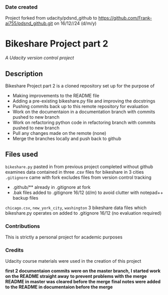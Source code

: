 ### Date created
Project forked from udacity/pdsnd_github to https://github.com/Frank-ai755/pdsnd_github.git on 16/12//24 (d/m/y)

# Bikeshare Project part 2
_A Udacity version control project_

## Description
Bikeshare Project part 2 is a cloned repository set up for the purpose of 

* Making improvements to the README file
* Adding a pre-existing bikeshare.py file and improving the docstrings
* Pushing commits back up to this remote repository for evaluation
* Work on the documentaion in a documentation branch with commits pushed to new branch  
* Work on refactoring python code in refactoring branch with commits pushed to new branch  
* Pull any changes made on the remote (none)
* Merge the branches locally and push back to github

## Files used
`bikeshare.py` pasted in from previous project completed without github examines data contained in three .csv files for bikeshare in 3 cities
`.gitignore` came with fork excludes files from version control tracking

* .github/** already in .gitignore at fork
* .bak files added to .gitignore 16/12 (d/m) to avoid clutter with notepad++ backup files

`chicago.csv`, `new_york_city`, `washington` 3 bikeshare data files which bikeshare.py operates on added to .gitignore 16/12 (no evaluation required)

### Contributions
This is strictly a personal project for academic purposes

### Credits
Udacity course materials were used in the creation of this project

**first 2 documentaion commits were on the master branch, I started work on the README straight away**
**to prevent problems with the merge README in master was cleared before the merge**
**final notes were added to the README in documentaion before the merge**


